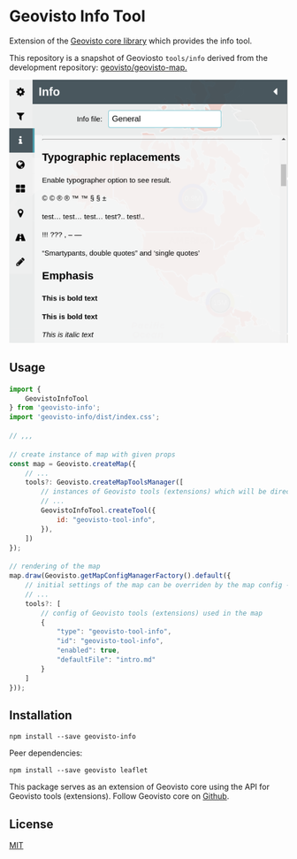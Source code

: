 # Geovisto Info Tool
Extension of the [Geovisto core library](https://github.com/geovisto/geovisto) which provides the info tool.

This repository is a snapshot of Geoviosto `tools/info` derived from the development repository:
[geovisto/geovisto-map.](https://github.com/geovisto/geovisto-map)


![sample](https://raw.githubusercontent.com/geovisto/geovisto-info/master/sample.png)

## Usage

```js
import {
    GeovistoInfoTool
} from 'geovisto-info';
import 'geovisto-info/dist/index.css';

// ,,,

// create instance of map with given props
const map = Geovisto.createMap({
    // ...
    tools?: Geovisto.createMapToolsManager([
        // instances of Geovisto tools (extensions) which will be directly used in the map
        // ...
        GeovistoInfoTool.createTool({
            id: "geovisto-tool-info",
        }),
    ])
});

// rendering of the map
map.draw(Geovisto.getMapConfigManagerFactory().default({
    // initial settings of the map can be overriden by the map config - JSON structure providing user settings 
    // ...
    tools?: [
        // config of Geovisto tools (extensions) used in the map
        {
            "type": "geovisto-tool-info",
            "id": "geovisto-tool-info",
            "enabled": true,
            "defaultFile": "intro.md"
        }
    ]
}));
```

## Installation

```
npm install --save geovisto-info
```

Peer dependencies:
```
npm install --save geovisto leaflet
```

This package serves as an extension of Geovisto core using the API for Geovisto tools (extensions). Follow Geovisto core on [Github](https://github.com/geovisto/geovisto).

## License

[MIT](https://github.com/geovisto/geovisto-info/blob/master/LICENSE)
